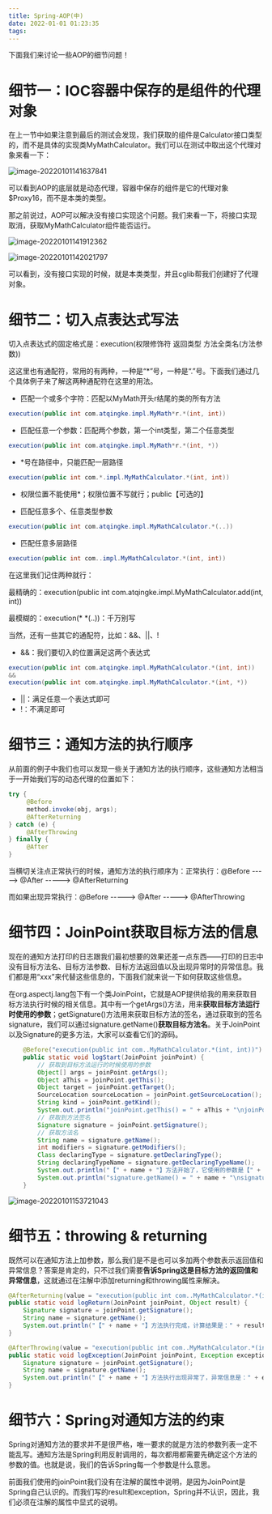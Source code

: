 ```yaml
---
title: Spring-AOP(中)
date: 2022-01-01 01:23:35
tags:
---
```


下面我们来讨论一些AOP的细节问题！

# 细节一：IOC容器中保存的是组件的代理对象

在上一节中如果注意到最后的测试会发现，我们获取的组件是Calculator接口类型的，而不是具体的实现类MyMathCalculator。我们可以在测试中取出这个代理对象来看一下：

![image-20220101141637841](https://raw.githubusercontent.com/PengZong888/tuchuang/main/img/image-20220101141637841.png)

可以看到AOP的底层就是动态代理，容器中保存的组件是它的代理对象$Proxy16，而不是本类的类型。

那之前说过，AOP可以解决没有接口实现这个问题。我们来看一下，将接口实现取消，获取MyMathCalculator组件能否运行。

![image-20220101141912362](https://raw.githubusercontent.com/PengZong888/tuchuang/main/img/image-20220101141912362.png)

![image-20220101142021797](https://raw.githubusercontent.com/PengZong888/tuchuang/main/img/image-20220101142021797.png)

可以看到，没有接口实现的时候，就是本类类型，并且cglib帮我们创建好了代理对象。

# 细节二：切入点表达式写法

切入点表达式的固定格式是：execution(权限修饰符 返回类型 方法全类名(方法参数))

这这里也有通配符，常用的有两种，一种是“*”号，一种是“.”号。下面我们通过几个具体例子来了解这两种通配符在这里的用法。

- 匹配一个或多个字符：匹配以MyMath开头r结尾的类的所有方法

```java
execution(public int com.atqingke.impl.MyMath*r.*(int, int))
```

- 匹配任意一个参数：匹配两个参数，第一个int类型，第二个任意类型

```java
execution(public int com.atqingke.impl.MyMath*r.*(int, *))
```

- *号在路径中，只能匹配一层路径

```java
execution(public int com.*.impl.MyMathCalculator.*(int, int))
```

- 权限位置不能使用*；权限位置不写就行；public【可选的】

- 匹配任意多个、任意类型参数

```java
execution(public int com.atqingke.impl.MyMathCalculator.*(..))
```

- 匹配任意多层路径

```java
execution(public int com..impl.MyMathCalculator.*(int, int))
```

在这里我们记住两种就行：

最精确的：execution(public int com.atqingke.impl.MyMathCalculator.add(int, int))

最模糊的：execution(* *(..))：千万别写

当然，还有一些其它的通配符，比如：&&、||、!

* &&：我们要切入的位置满足这两个表达式

```java
execution(public int com.atqingke.impl.MyMathCalculator.*(int, int)) 
&& 
execution(public int com.atqingke.impl.MyMathCalculator.*(int, *))
```

* ||：满足任意一个表达式即可
* !：不满足即可

# 细节三：通知方法的执行顺序

从前面的例子中我们也可以发现一些关于通知方法的执行顺序，这些通知方法相当于一开始我们写的动态代理的位置如下：

```java
try {
     @Before
     method.invoke(obj, args);
     @AfterReturning
} catch (e) {
     @AfterThrowing
} finally {
     @After
}
```

当横切关注点正常执行的时候，通知方法的执行顺序为：正常执行：@Before -----> @After -----> @AfterReturning

而如果出现异常执行：@Before -----> @After -----> @AfterThrowing

# 细节四：JoinPoint获取目标方法的信息

现在的通知方法打印的日志跟我们最初想要的效果还差一点东西——打印的日志中没有目标方法名、目标方法参数、目标方法返回值以及出现异常时的异常信息。我们都是用“xxx”来代替这些信息的，下面我们就来说一下如何获取这些信息。

在org.aspectj.lang包下有一个类JoinPoint，它就是AOP提供给我的用来获取目标方法执行时候的相关信息。其中有一个getArgs()方法，用来**获取目标方法运行时使用的参数**；getSignature()方法用来获取目标方法的签名，通过获取到的签名signature，我们可以通过signature.getName()**获取目标方法名**。关于JoinPoint以及Signature的更多方法，大家可以查看它们的源码。

```java
    @Before("execution(public int com..MyMathCalculator.*(int, int))")
    public static void logStart(JoinPoint joinPoint) {
        // 获取到目标方法运行的时候使用的参数
        Object[] args = joinPoint.getArgs();        
        Object aThis = joinPoint.getThis();        
        Object target = joinPoint.getTarget();        
        SourceLocation sourceLocation = joinPoint.getSourceLocation();     
        String kind = joinPoint.getKind();
        System.out.println("joinPoint.getThis() = " + aThis + "\njoinPoint.getTarget() = " + target + "\njoinPoint.getSourceLocation() = " + sourceLocation + "\njoinPoint.getKind() = " + kind);
        // 获取到方法签名
        Signature signature = joinPoint.getSignature();
        // 获取方法名
        String name = signature.getName();
        int modifiers = signature.getModifiers();
        Class declaringType = signature.getDeclaringType();
        String declaringTypeName = signature.getDeclaringTypeName();
        System.out.println("【" + name + "】方法开始了，它使用的参数是【" + Arrays.toString(args) + "】");
        System.out.println("signature.getName() = " + name + "\nsignature.getModifiers() = " + modifiers + "\nsignature.getDeclaringType() = " + declaringType + "\nsignature.getDeclaringTypeName() = " + declaringTypeName);
    }
```

![image-20220101153721043](https://raw.githubusercontent.com/PengZong888/tuchuang/main/img/image-20220101153721043.png)

# 细节五：throwing & returning

既然可以在通知方法上加参数，那么我们是不是也可以多加两个参数表示返回值和异常信息？答案是肯定的，只不过我们需要**告诉Spring这是目标方法的返回值和异常信息**，这就通过在注解中添加returning和throwing属性来解决。

```java
@AfterReturning(value = "execution(public int com..MyMathCalculator.*(int, int))", returning="result")
public static void logReturn(JoinPoint joinPoint, Object result) {
    Signature signature = joinPoint.getSignature();
    String name = signature.getName();
    System.out.println("【" + name + "】方法执行完成，计算结果是：" + result);
}

@AfterThrowing(value = "execution(public int com..MyMathCalculator.*(int, int))", throwing="exception")
public static void logException(JoinPoint joinPoint, Exception exception) {
    Signature signature = joinPoint.getSignature();
    String name = signature.getName();
    System.out.println("【" + name + "】方法执行出现异常了，异常信息是：" + exception + "；这个异常已经通知测试小组进行排查！");
}
```

# 细节六：Spring对通知方法的约束

Spring对通知方法的要求并不是很严格，唯一要求的就是方法的参数列表一定不能乱写。通知方法是Spring利用反射调用的，每次都用都需要先确定这个方法的参数的值。也就是说，我们的告诉Spring每一个参数是什么意思。

前面我们使用的joinPoint我们没有在注解的属性中说明，是因为JoinPoint是Spring自己认识的。而我们写的result和exception，Spring并不认识，因此，我们必须在注解的属性中显式的说明。
